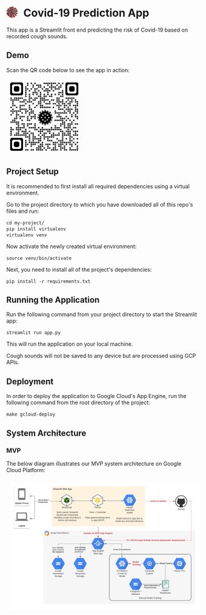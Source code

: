 # <img src="./assets/covid.png" alt="Covid-19 Evaluation App - QR Code" style="float: left; margin-right: 15px; width: 30px" /> Covid-19 Prediction App
This app is a Streamlit front end predicting the risk of Covid-19 based on recorded cough sounds.

## Demo
Scan the QR code below to see the app in action:

<img src="QRCode.jpg"
     alt="Covid-19 Evaluation App - QR Code"
     style="margin: 10px; width: 180px" />

## Project Setup
It is recommended to first install all required dependencies using a virtual environment.

Go to the project directory to which you have downloaded all of this repo's files and run:
```shell
cd my-project/
pip install virtualenv
virtualenv venv
```

Now activate the newly created virtual environment:
```shell
source venv/bin/activate
```

Next, you need to install all of the project's dependencies:
```shell
pip install -r requirements.txt
```

## Running the Application
Run the following command from your project directory to start the Streamlit app:
```shell
streamlit run app.py
```
This will run the application on your local machine.

Cough sounds will not be saved to any device but are processed using GCP APIs.

## Deployment
In order to deploy the application to Google Cloud's App Engine, run the following command from the root directory of the project:
```shell
make gcloud-deploy
```

## System Architecture
### MVP
The below diagram illustrates our MVP system architecture on Google Cloud Platform:

<img src="MVPSystemDiagram.png"
     alt="Covid-19 Evaluation App - QR Code"
     style="margin: 10px" />